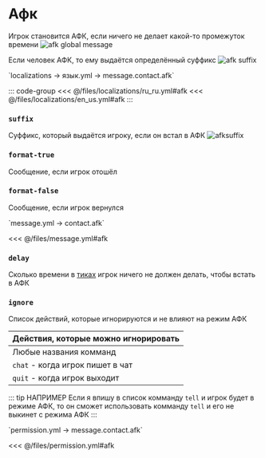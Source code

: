 # Афк

Игрок становится АФК, если ничего не делает какой-то промежуток времени
![afk global message](/afkglobalmessage.png)

Если человек АФК, то ему выдаётся определённый суффикс
![afk suffix](/afksuffix.png)

[//]: # (localization)
<!--@include: @/parts/words.md#localization--> 
<!--@include: @/parts/words.md#path--> `localizations → язык.yml → message.contact.afk`

<!--@include: @/parts/words.md#default--> 

::: code-group
<<< @/files/localizations/ru_ru.yml#afk
<<< @/files/localizations/en_us.yml#afk
:::

### `suffix`

Суффикс, который выдаётся игроку, если он встал в АФК
![afksuffix](/afksuffix.png)

### `format-true`

Сообщение, если игрок отошёл

### `format-false`

Сообщение, если игрок вернулся

[//]: # (message.yml)
<!--@include: @/parts/words.md#setting-->
<!--@include: @/parts/words.md#path--> `message.yml → contact.afk`

<!--@include: @/parts/words.md#default-->
<<< @/files/message.yml#afk

<!--@include: @/parts/enable.md-->
<!--@include: @/parts/range.md-->

### `delay`

Сколько времени в [тиках](https://ru.minecraft.wiki/w/%D0%A2%D0%B0%D0%BA%D1%82) игрок ничего не должен делать, чтобы встать в АФК

### `ignore`

Список действий, которые игнорируются и не влияют на режим АФК

| Действия, которые можно игнорировать |
|--------------------------------------|
| Любые названия комманд               |
| `chat` - когда игрок пишет в чат     |
| `quit` - когда игрок выходит         |

::: tip НАПРИМЕР
Если я впишу в список комманду `tell` и игрок будет в режиме АФК, то он сможет использовать комманду `tell` и его не выкинет с режима АФК
:::

<!--@include: @/parts/destination.md-->
<!--@include: @/parts/ticker.md-->

[//]: # (permission.yml)
<!--@include: @/parts/words.md#permission-->
<!--@include: @/parts/words.md#path--> `permission.yml → message.contact.afk`

<!--@include: @/parts/words.md#default-->
<<< @/files/permission.yml#afk

<!--@include: @/parts/permission/permissionTier3.md-->
<!--@include: @/parts/permission/cooldown.md-->
<!--@include: @/parts/permission/sound.md-->